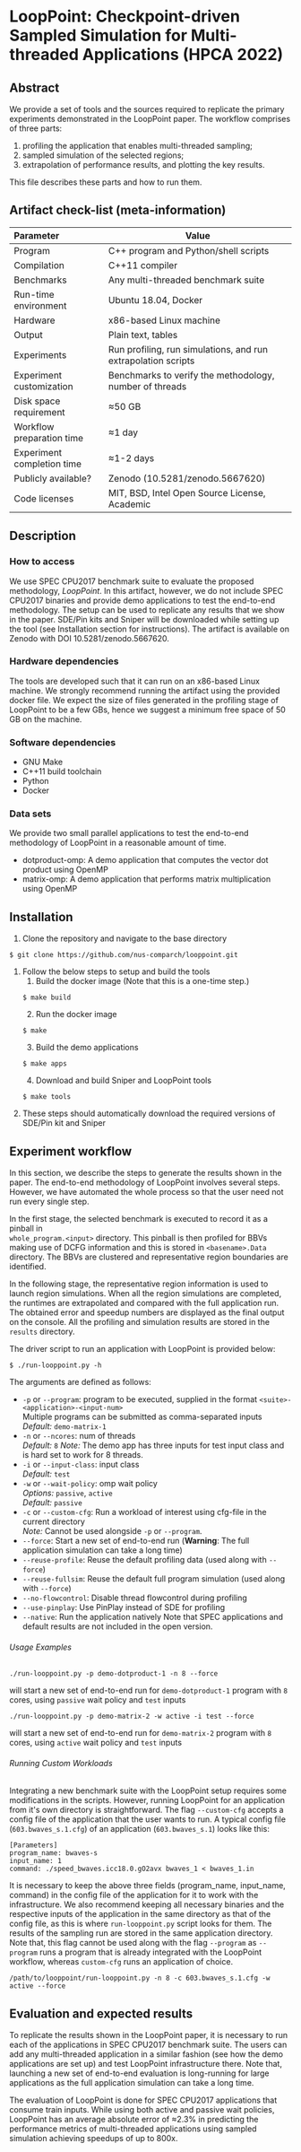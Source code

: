 # LoopPoint: Checkpoint-driven Sampled Simulation for Multi-threaded Applications (HPCA 2022)
## Abstract

We provide a set of tools and the sources required to replicate the primary experiments 
demonstrated in the LoopPoint paper. The workflow comprises of three parts:
1. profiling the application that enables multi-threaded sampling; 
1. sampled simulation of the selected regions;
1. extrapolation of performance results, and plotting the key results. 

This file describes these parts and how to run them.
 
## Artifact check-list (meta-information)
 
| Parameter                  | Value                                                         |
|:---------------------------|---------------------------------------------------------------|
| Program                    | C++ program and Python/shell scripts                          |
| Compilation                | C++11 compiler                                                |
| Benchmarks                 | Any multi-threaded benchmark suite                            |
| Run-time environment       | Ubuntu 18.04, Docker                                          |
| Hardware                   | x86-based Linux machine                                       |
| Output                     | Plain text, tables                                            |
| Experiments                | Run profiling, run simulations, and run extrapolation scripts |
| Experiment customization   | Benchmarks to verify the methodology, number of threads       |
| Disk space requirement     | &asymp;50 GB                                                  |
| Workflow preparation time  | &asymp;1 day                                                  |
| Experiment completion time | &asymp;1-2 days                                               |
| Publicly available?        | Zenodo (10.5281/zenodo.5667620)                               |
| Code licenses              | MIT, BSD, Intel Open Source License, Academic		     |
 
## Description

### How to access
We use SPEC CPU2017 benchmark suite to evaluate the proposed methodology, *LoopPoint*. In this 
artifact, however, we do not include SPEC CPU2017 binaries and provide demo applications to test
the end-to-end methodology. The setup can be used to replicate any results that we show in the
paper. SDE/Pin kits and Sniper will be downloaded while setting up the tool (see Installation section
for instructions). The artifact is available on Zenodo with DOI 10.5281/zenodo.5667620.

### Hardware dependencies
The tools are developed such that it can run on an x86-based Linux machine. We strongly recommend 
running the artifact using the provided docker file. We expect the size of files generated in the 
profiling stage of LoopPoint to be a few GBs, hence we suggest a minimum free space of 50 GB on the 
machine.

### Software dependencies
- GNU Make
- C++11 build toolchain
- Python
- Docker

### Data sets
We provide two small parallel applications to test the end-to-end methodology of LoopPoint in a 
reasonable amount of time.
- dotproduct-omp: A demo application that computes the vector dot product using OpenMP
- matrix-omp: A demo application that performs matrix multiplication using OpenMP

## Installation

1. Clone the repository and navigate to the base directory
```
$ git clone https://github.com/nus-comparch/looppoint.git
```
1. Follow the below steps to setup and build the tools
	1. Build the docker image (Note that this is a one-time step.)
	```
	$ make build
	```
	2. Run the docker image
	```
	$ make
	```
	3. Build the demo applications
	```
	$ make apps
	```
	4. Download and build Sniper and LoopPoint tools
	```
	$ make tools
	```
1. These steps should automatically download the required versions of SDE/Pin kit and Sniper

## Experiment workflow

In this section, we describe the steps to generate the results shown in the paper. The
end-to-end methodology of LoopPoint involves several steps. However, we have automated the
whole process so that the user need not run every single step.

In the first stage, the selected benchmark is executed to record it as a pinball in  
`whole_program.<input>` directory. This pinball is then profiled for BBVs making use of DCFG 
information and this is stored in `<basename>.Data` directory. The BBVs are clustered and 
representative region boundaries are identified.

In the following stage, the representative region information is  used  to  launch  region
simulations. When  all  the  region simulations are completed, the runtimes are extrapolated 
and compared  with  the  full  application  run. The obtained error and speedup numbers are
displayed as the final output on the console. All the profiling and simulation results are 
stored in the `results` directory.

The driver script to run an application with LoopPoint is provided below:
```
$ ./run-looppoint.py -h
```

The arguments are defined as follows:
* `-p` or `--program`: program to be executed, supplied in the format `<suite>-<application>-<input-num>` \
Multiple programs can be submitted as comma-separated inputs \
_Default:_ `demo-matrix-1`
* `-n` or `--ncores`: num of threads \
_Default:_ `8`
_Note:_ The demo app has three inputs for test input class and is hard set to work for 8 threads.
* `-i` or `--input-class`: input class \
_Default:_ `test`
* `-w` or `--wait-policy`: omp wait policy \
_Options:_ `passive`, `active` \
_Default:_ `passive`
* `-c` or `--custom-cfg`: Run a workload of interest using cfg-file in the current directory \
_Note:_ Cannot be used alongside `-p` or `--program`.
* `--force`: Start a new set of end-to-end run (**Warning**: The full application simulation can take a long time)
* `--reuse-profile`: Reuse the default profiling data (used along with `--force`)
* `--reuse-fullsim`: Reuse the default full program simulation (used along with `--force`)
* `--no-flowcontrol`: Disable thread flowcontrol during profiling
* `--use-pinplay`: Use PinPlay instead of SDE for profiling
* `--native`: Run the application natively
Note that SPEC applications and default results are not included in the open version.

###### Usage Examples
```
./run-looppoint.py -p demo-dotproduct-1 -n 8 --force
```
will start a new set of end-to-end run for `demo-dotproduct-1` program with `8` cores, using `passive` wait policy and `test` inputs

```
./run-looppoint.py -p demo-matrix-2 -w active -i test --force
```
will start a new set of end-to-end run for `demo-matrix-2` program with `8` cores, using `active` wait policy and `test` inputs

###### Running Custom Workloads
Integrating a new benchmark suite with the LoopPoint setup requires some modifications in the scripts. However, running LoopPoint for an application from it's own directory is straightforward. The flag `--custom-cfg` accepts a config file of the application that the user wants to run. A typical config file (`603.bwaves_s.1.cfg`) of an application (`603.bwaves_s.1`) looks like this:
```
[Parameters]
program_name: bwaves-s
input_name: 1
command: ./speed_bwaves.icc18.0.gO2avx bwaves_1 < bwaves_1.in
```
It is necessary to keep the above three fields (program_name, input_name, command) in the config file of the application for it to work with the infrastructure. We also recommend keeping all necessary binaries and the respective inputs of the application in the same directory as that of the config file, as this is where `run-looppoint.py` script looks for them. The results of the sampling run are stored in the same application directory. Note that, this flag cannot be used along with the flag `--program` as `--program` runs a program that is already integrated with the LoopPoint workflow, whereas `custom-cfg` runs an application of choice. 
```
/path/to/looppoint/run-looppoint.py -n 8 -c 603.bwaves_s.1.cfg -w active --force
```
## Evaluation and expected results
To replicate the results shown in the LoopPoint paper, it is necessary to run each of the applications in SPEC CPU2017 benchmark suite.
The users can add any multi-threaded application in a similar fashion (see how the demo applications are set up) and
test LoopPoint infrastructure there. Note that, launching a new set of end-to-end evaluation is long-running for large applications
as the full application simulation can take a long time.

The evaluation of LoopPoint is done for SPEC CPU2017 applications that consume train inputs. While using both 
active and passive wait policies, LoopPoint has an average absolute error of &asymp;2.3% in predicting the 
performance metrics of multi-threaded applications using sampled simulation achieving speedups of up to 800x.

